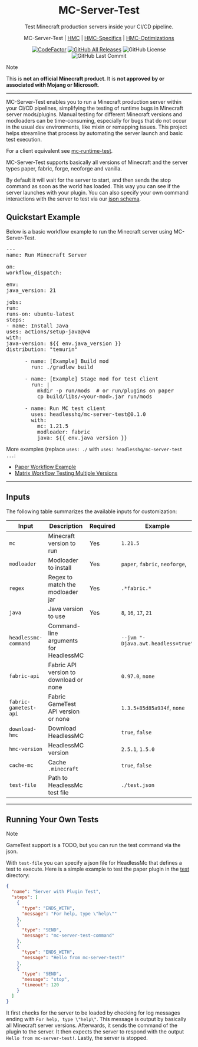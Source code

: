<h1 align="center" style="font-weight: normal;"><b>MC-Server-Test</b></h1>
<p align="center">Test Minecraft production servers inside your CI/CD pipeline.</p>
<p align="center">
MC-Server-Test | <a href="https://github.com/3arthqu4ke/headlessmc">HMC</a> | <a href="https://github.com/3arthqu4ke/hmc-specifics">HMC-Specifics</a> | <a href="https://github.com/3arthqu4ke/hmc-optimizations">HMC-Optimizations</a>
</p>

<div align="center">

[![CodeFactor](https://www.codefactor.io/repository/github/headlesshq/mc-runtime-test/badge/main)](https://www.codefactor.io/repository/github/headlesshq/mc-runtime-test/overview/main)
[![GitHub All Releases](https://img.shields.io/github/downloads/headlesshq/mc-runtime-test/total.svg)](https://github.com/headlesshq/mc-runtime-test/releases)
![GitHub License](https://img.shields.io/github/license/headlesshq/mc-runtime-test)
![GitHub Last Commit](https://img.shields.io/github/last-commit/headlesshq/mc-runtime-test)

</div>

> [!NOTE]  
> This is **not an official Minecraft product**. It is **not approved by or associated with Mojang or Microsoft**.

---

MC-Server-Test enables you to run a Minecraft production server within your CI/CD pipelines, 
simplifying the testing of runtime bugs in Minecraft server mods/plugins.
Manual testing for different Minecraft versions and modloaders can be time-consuming,
especially for bugs that do not occur in the usual dev environments, like mixin or remapping issues.
This project helps streamline that process by automating the server launch and basic test execution.

For a client equivalent see [mc-runtime-test](https://github.com/headlesshq/mc-runtime-test).

MC-Server-Test supports basically all versions of Minecraft 
and the server types paper, fabric, forge, neoforge and vanilla.

By default it will wait for the server to start,
and then sends the stop command as soon as the world has loaded.
This way you can see if the server launches with your plugin.
You can also specify your own command interactions with the server
to test via our [json schema](./test.json).

## Quickstart Example
Below is a basic workflow example to run the Minecraft server using MC-Server-Test.

<pre lang="yml">
---
name: Run Minecraft Server

on:
workflow_dispatch:

env:
java_version: 21

jobs:
run:
runs-on: ubuntu-latest
steps:
- name: Install Java
uses: actions/setup-java@v4
with:
java-version: ${{ env.java_version }}
distribution: "temurin"

      - name: [Example] Build mod
        run: ./gradlew build

      - name: [Example] Stage mod for test client
        run: |
          mkdir -p run/mods  # or run/plugins on paper
          cp build/libs/&lt;your-mod&gt;.jar run/mods

      - name: Run MC test client
        uses: headlesshq/mc-server-test@0.1.0 <!-- x-release-please-version -->
        with:
          mc: 1.21.5
          modloader: fabric
          java: ${{ env.java_version }}
</pre>

More examples (replace `uses: ./` with `uses: headlesshq/mc-server-test ...`:
- [Paper Workflow Example](.github/workflows/test-plugin.yml)
- [Matrix Workflow Testing Multiple Versions](.github/workflows/run-matrix.yml)

---

## Inputs
The following table summarizes the available inputs for customization:

| Input                 | Description                            | Required | Example                            |
|-----------------------|----------------------------------------|----------|------------------------------------|
| `mc`                  | Minecraft version to run               | Yes      | `1.21.5`                           |
| `modloader`           | Modloader to install                   | Yes      | `paper`, `fabric`, `neoforge`,     |
| `regex`               | Regex to match the modloader jar       | Yes      | `.*fabric.*`                       |
| `java`                | Java version to use                    | Yes      | `8`, `16`, `17`, `21`              |
| `headlessmc-command`  | Command-line arguments for HeadlessMC  |          | `--jvm "-Djava.awt.headless=true"` |
| `fabric-api`          | Fabric API version to download or none |          | `0.97.0`, `none`                   |
| `fabric-gametest-api` | Fabric GameTest API version or none    |          | `1.3.5+85d85a934f`, `none`         |
| `download-hmc`        | Download HeadlessMC                    |          | `true`, `false`                    |
| `hmc-version`         | HeadlessMC version                     |          | `2.5.1`, `1.5.0`                   |
| `cache-mc`            | Cache `.minecraft`                     |          | `true`, `false`                    |
| `test-file`           | Path to HeadlessMc test file           |          | `./test.json`                      |
---

## Running Your Own Tests
> [!NOTE]  
> GameTest support is a TODO, but you can run the test command via the json.

With `test-file` you can specify a json file for HeadlessMc that
defines a test to execute. 
Here is a simple example to test the paper plugin in the [test](/test) directory:
```json
{
  "name": "Server with Plugin Test",
  "steps": [
    {
      "type": "ENDS_WITH",
      "message": "For help, type \"help\""
    },
    {
      "type": "SEND",
      "message": "mc-server-test-command"
    },
    {
      "type": "ENDS_WITH",
      "message": "Hello from mc-server-test!"
    },
    {
      "type": "SEND",
      "message": "stop",
      "timeout": 120
    }
  ]
}
```
It first checks for the server to be loaded by checking for log messages
ending with `For help, type \"help\"`.
This message is output by basically all Minecraft server versions.
Afterwards, it sends the command of the plugin to the server.
It then expects the server to respond with the output `Hello from mc-server-test!`.
Lastly, the server is stopped.
